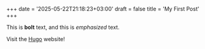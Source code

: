 +++
date = '2025-05-22T21:18:23+03:00'
draft = false
title = 'My First Post'
+++


This is **bolt** text, and this is *emphasized* text.

Visit the [Hugo](https://gohugo.io) website!